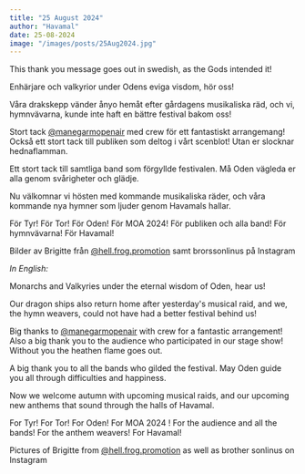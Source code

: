 ```yaml
---
title: "25 August 2024"
author: "Havamal"
date: 25-08-2024
image: "/images/posts/25Aug2024.jpg"
---
```


This thank you message goes out in swedish, as the Gods intended it!

Enhärjare och valkyrior under Odens eviga visdom, hör oss!

Våra drakskepp vänder ånyo hemåt efter gårdagens musikaliska räd, och vi, hymnvävarna, kunde inte haft en bättre festival bakom oss!

Stort tack [@manegarmopenair](https://www.instagram.com/manegarmopenair/) med crew för ett fantastiskt arrangemang! Också ett stort tack till publiken som deltog i vårt scenblot! Utan er slocknar hednaflamman.

Ett stort tack till samtliga band som förgyllde festivalen. Må Oden vägleda er alla genom svårigheter och glädje.

Nu välkomnar vi hösten med kommande musikaliska räder, och våra kommande nya hymner som ljuder genom Havamals hallar.

För Tyr! För Tor! För Oden! För MOA 2024! För publiken och alla band! För hymnvävarna! För Havamal!

Bilder av Brigitte från [@hell.frog.promotion](https://www.instagram.com/hell.frog.promotion) samt brorssonlinus på Instagram


*In English:*

Monarchs and Valkyries under the eternal wisdom of Oden, hear us!

Our dragon ships also return home after yesterday's musical raid, and we, the hymn weavers, could not have had a better festival behind us!

Big thanks to [@manegarmopenair](https://www.instagram.com/manegarmopenair/) with crew for a fantastic arrangement! Also a big thank you to the audience who participated in our stage show! Without you the heathen flame goes out.

A big thank you to all the bands who gilded the festival. May Oden guide you all through difficulties and happiness.

Now we welcome autumn with upcoming musical raids, and our upcoming new anthems that sound through the halls of Havamal.

For Tyr! For Tor! For Oden! For MOA 2024 ! For the audience and all the bands! For the anthem weavers! For Havamal!

Pictures of Brigitte from [@hell.frog.promotion](https://www.instagram.com/hell.frog.promotion) as well as brother sonlinus on Instagram